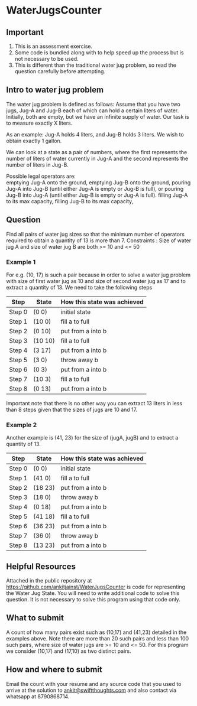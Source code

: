 # WaterJugsCounter
## Important ##

1. This is an assessment exercise.
2. Some code is bundled along with to help speed up the process but is not necessary to be used.
3. This is different than the traditional water jug problem, so read the question carefully before attempting.

## Intro to water jug problem ##

The water jug problem is defined as follows:
Assume that you have two jugs, Jug-A and Jug-B each of which can hold a certain liters of water.  Initially, both are empty, but we have an infinite supply of water. Our task is to measure exactly X liters.
 
As an example: Jug-A holds 4 liters, and Jug-B holds 3 liters.  We wish to obtain exactly 1 gallon. 
 
We can look at a state as a pair of numbers, where the first represents the number of liters of water currently in Jug-A and the second represents the number of liters in Jug-B.
 
Possible legal operators are:   
emptying Jug-A onto the ground, 
emptying Jug-B onto the ground, 
pouring Jug-A into Jug-B (until either Jug-A is empty or Jug-B is full), 
or pouring Jug-B into Jug-A (until either Jug-B is empty  or Jug-A is full).
filling Jug-A to its max capacity, 
filling Jug-B to its max capacity, 

## Question ##
Find all pairs of water jug sizes so that the minimum number of operators required to obtain a quantity of 13 is more than 7.
Constraints :
Size of water jug A and size of water jug B are both >= 10 and <= 50

### Example 1 ###
For e.g.  (10, 17) is such a pair because in order to solve a water jug problem with size of first water jug as 10 and size of second water jug as 17 and to extract a quantity of 13. We need to take the following steps

Step   | State   | How this state was achieved
-------|---------|-----------------------------
Step 0 | (0 0)   | initial state
Step 1 | (10 0)  | fill a to full
Step 2 | (0 10)  | put from a into b| a < mb - b
Step 3 | (10 10) | fill a to full
Step 4 | (3 17)  | put from a into b| a >= mb - b
Step 5 | (3 0)   |  throw away b
Step 6 | (0 3)   | put from a into b| a < mb - b
Step 7 | (10 3)  | fill a to full
Step 8 | (0 13)  | put from a into b| a < mb - b

Important note that there is no other way you can extract 13 liters in less than 8 steps given that the sizes of jugs are 10 and 17. 
### Example 2 ###
Another example is (41, 23) for the size of (jugA, jugB) and to extract a quantity of 13.

Step   | State   | How this state was achieved
-------|---------|-----------------------------
Step 0 | (0 0)   |  initial state
Step 1 | (41 0)  | fill a to full
Step 2 | (18 23) | put from a into b| a >= mb - b
Step 3 | (18 0)  | throw away b
Step 4 | (0 18)  | put from a into b| a < mb - b
Step 5 | (41 18) | fill a to full
Step 6 | (36 23) | put from a into b| a >= mb - b
Step 7 | (36 0)  | throw away b
Step 8 | (13 23) | put from a into b| a >= mb - b

## Helpful Resources ##
Attached in the public repository at https://github.com/ankitjainst/WaterJugsCounter is code for representing the Water Jug State. You will need to write additional code to solve this question.
It is not necessary to solve this program using that code only.

## What to submit ## 
A count of how many pairs exist such as (10,17) and (41,23) detailed in the examples above. Note there are more than 20 such pairs and less than 100 such pairs, where size of water jugs are >= 10 and <= 50. 
For this program we consider (10,17) and (17,10) as two distinct pairs.
## How and where to submit ##
Email the count with your resume and any source code that you used to arrive at the solution to ankit@swiftthoughts.com and also contact via whatsapp at 8790868714.
